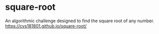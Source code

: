 # square-root
An algorithmic challenge designed to find the square root of any number.
https://cvs181801.github.io/square-root/
